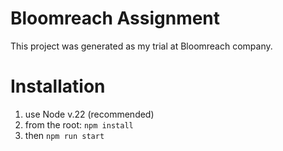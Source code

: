 # Bloomreach Assignment

This project was generated as my trial at Bloomreach company.

# Installation

1. use Node v.22 (recommended)
2. from the root: `npm install`
3. then `npm run start`
